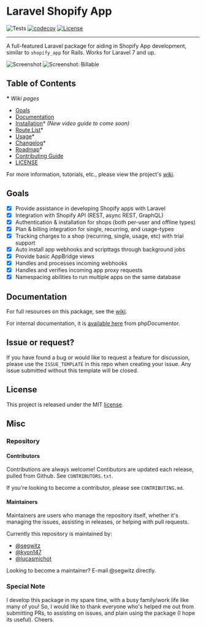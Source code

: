 # Laravel Shopify App

![Tests](https://github.com/SegWitz/laravel-shopify/workflows/Package%20Test/badge.svg?branch=master)
[![codecov](https://codecov.io/gh/segwitz/laravel-shopify/branch/master/graph/badge.svg?token=qqUuLItqJj)](https://codecov.io/gh/segwitz/laravel-shopify)
[![License](https://poser.pugx.org/segwitz/laravel-shopify/license)](https://packagist.org/packages/segwitz/laravel-shopify)

----

A full-featured Laravel package for aiding in Shopify App development, similar to `shopify_app` for Rails. Works for Laravel 7 and up.

![Screenshot](https://github.com/SegWitz/laravel-shopify/raw/master/screenshot.png)
![Screenshot: Billable](https://github.com/SegWitz/laravel-shopify/raw/master/screenshot-billable.png)

## Table of Contents

__*__ *Wiki pages*

- [Goals](#goals)
- [Documentation](#documentation)
- [Installation](https://github.com/SegWitz/laravel-shopify/wiki/Installation)*  *(New video guide to come soon)*
- [Route List](https://github.com/SegWitz/laravel-shopify/wiki/Route-List)*
- [Usage](https://github.com/SegWitz/laravel-shopify/wiki/Usage)*
- [Changelog](https://github.com/SegWitz/laravel-shopify/wiki/Changelog)*
- [Roadmap](https://github.com/SegWitz/laravel-shopify/wiki/Roadmap)*
- [Contributing Guide](https://github.com/SegWitz/laravel-shopify/blob/master/CONTRIBUTING.md)
- [LICENSE](#license)

For more information, tutorials, etc., please view the project's [wiki](https://github.com/SegWitz/laravel-shopify/wiki).

## Goals

- [x] Provide assistance in developing Shopify apps with Laravel
- [x] Integration with Shopify API (REST, async REST, GraphQL)
- [x] Authentication & installation for shops (both per-user and offline types)
- [x] Plan & billing integration for single, recurring, and usage-types
- [x] Tracking charges to a shop (recurring, single, usage, etc) with trial support
- [x] Auto install app webhooks and scripttags through background jobs
- [x] Provide basic AppBridge views
- [x] Handles and processes incoming webhooks
- [x] Handles and verifies incoming app proxy requests
- [x] Namespacing abilities to run multiple apps on the same database

## Documentation

For full resources on this package, see the [wiki](https://github.com/SegWitz/laravel-shopify/wiki).

For internal documentation, it is [available here](https://segwitz.com/laravel-shopify/) from phpDocumentor.

## Issue or request?

If you have found a bug or would like to request a feature for discussion, please use the `ISSUE_TEMPLATE` in this repo when creating your issue. Any issue submitted without this template will be closed.

## License

This project is released under the MIT [license](https://github.com/SegWitz/laravel-shopify/blob/master/LICENSE).

## Misc

### Repository

#### Contributors

Contributions are always welcome! Contibutors are updated each release, pulled from Github. See `CONTRIBUTORS.txt`.

If you're looking to become a contributor, please see `CONTRIBUTING.md`.

#### Maintainers

Maintainers are users who manage the repository itself, whether it's managing the issues, assisting in releases, or helping with pull requests.

Currently this repository is maintained by:

- [@segwitz](https://github.com/segwitz)
- [@kyon147](https://github.com/kyon147)
- [@lucasmichot](https://github.com/lucasmichot)

Looking to become a maintainer? E-mail @segwitz directly.

### Special Note

I develop this package in my spare time, with a busy family/work life like many of you! So, I would like to thank everyone who's helped me out from submitting PRs, to assisting on issues, and plain using the package (I hope its useful). Cheers.
